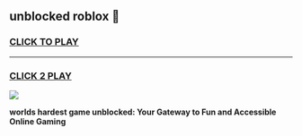 
## unblocked roblox 👋
<h3>
<a href="https://premium.freeplayer.one?title=unblocked_roblox&ref=13F">CLICK TO PLAY</a></h3>
<hr>

<h3>
<a href="https://premium.freeplayer.one?title=unblocked_roblox&ref=13F">CLICK 2 PLAY</a>
  
</h3>

<a href="https://premium.freeplayer.one?title=unblocked_roblox&ref=12F/"><img src="https://clearcache.store/games.png"></a>


**worlds hardest game unblocked: Your Gateway to Fun and Accessible Online Gaming**
